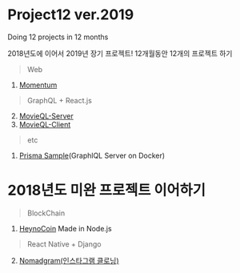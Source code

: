 # Project12 ver.2019

Doing 12 projects in 12 months

2018년도에 이어서 2019년 장기 프로젝트!
12개월동안 12개의 프로젝트 하기

> Web
1. [Momentum](https://github.com/hyunsikshin/Momentum)
> GraphQL + React.js
2. [MovieQL-Server](https://github.com/hyunsikshin/movieql)
3. [MovieQL-Client](https://github.com/hyunsikshin/movieql-client)


> etc
1. [Prisma Sample](https://github.com/hyunsikshin/prisma-practice)(GraphlQL Server on Docker)
# 2018년도 미완 프로젝트 이어하기
> BlockChain
1. [HeynoCoin](https://github.com/hyunsikshin/heynocoin) Made in Node.js
> React Native + Django
2. [Nomadgram(인스타그램 클로닝)](https://github.com/hyunsikshin/nomadgram)
